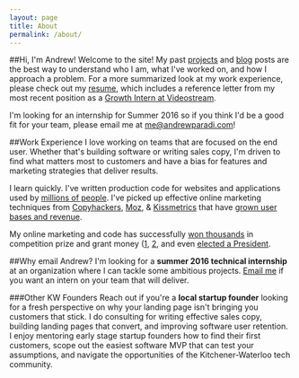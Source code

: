 ```yaml
---
layout: page
title: About
permalink: /about/
---
```


##Hi, I'm Andrew!
Welcome to the site! My past [projects](/) and [blog](/blog/) posts are the best way to understand who I am, what I've worked on, and how I approach a problem. For a more summarized look at my work experience, please check out my [resume](/assets/files/AndrewParadiResume.pdf), which includes a reference letter from my most recent position as a [Growth Intern at Videostream](/project/videostream/). 

I'm looking for an internship for Summer 2016 so if you think I'd be a good fit for your team, please email me at [me@andrewparadi.com](mailto:me@andrewparadi.com)!

##Work Experience
I love working on teams that are focused on the end user. Whether that's building software or writing sales copy, I'm driven to find what matters most to customers and have a bias for features and marketing strategies that deliver results. 

I learn quickly. I've written production code for websites and applications used by [millions of people](/project/videostream/). I've picked up effective online marketing techniques from [Copyhackers](https://copyhackers.com/), [Moz](https://moz.com/blog), &amp; [Kissmetrics](https://blog.kissmetrics.com/) that have [grown user bases and revenue](/project/videostream/).

My online marketing and code has successfully [won thousands](/project/teknically-webplio/) in competition prize and grant money ([1](http://andrewparadi.com/blog/the-389-day-laurier-bba/), [2](http://andrewparadi.com/blog/the-dream-fades/), and even [elected a President](project/sam-campaign).


##Why email Andrew?
I'm looking for a **summer 2016 technical internship** at an organization where I can tackle some ambitious projects. [Email me](mailto:me@andrewparadi.com) if you want an intern on your team that will deliver.

###Other KW Founders
Reach out if you're a <strong>local startup founder</strong> looking for a fresh perspective on why your landing page isn't bringing you customers that stick. I do consulting for writing effective sales copy, building landing pages that convert, and improving software user retention. I enjoy mentoring early stage startup founders how to find their first customers, scope out the easiest software MVP that can test your assumptions, and navigate the opportunities of the Kitchener-Waterloo tech community.
